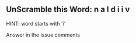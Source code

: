 UnScramble this Word: n a l d i i v
----------

HINT: word starts with 'i'

Answer in the issue comments
